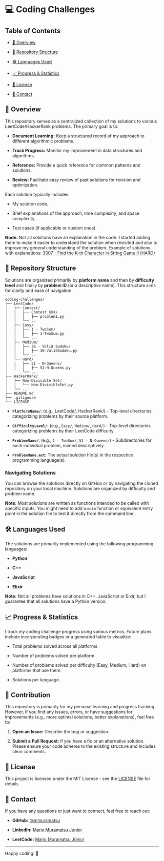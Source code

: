# 💻 Coding Challenges

## Table of Contents

* [🌟 Overview](#-overview)

* [📂 Repository Structure](#-repository-structure)

* [🛠 Languages Used](#-languages-used)

* [📈 Progress & Statistics](#-progress--statistics)

* [📜 License](#-license)

* [📧 Contact](#-contact)

## 🌟 Overview

This repository serves as a centralized collection of my solutions to various LeetCode/HackerRank problems. The primary goal is to:

* **Document Learning:** Keep a structured record of my approach to different algorithmic problems.

* **Track Progress:** Monitor my improvement in data structures and algorithms.

* **Reference:** Provide a quick reference for common patterns and solutions.

* **Review:** Facilitate easy review of past solutions for revision and optimization.

Each solution typically includes:

* My solution code.

* Brief explanations of the approach, time complexity, and space complexity.

* Test cases (if applicable or custom ones).

**Node:** Not all solutions have an explanation in the code. I started adding them to make it easier to understand the solution when revisited and also to improve my general understanding of the problem. Example of solutions with explanations: [3307 - Find the K-th Character in String Game II (HARD)](/LeetCode/Hard/3307-Find_The_K-th_Character_In_String_Game_II/3307-FindTheK-thCharacterInStringGameII.md)

## 📂 Repository Structure

Solutions are organized primarily by **platform name** and then by **difficulty level** and finally by **problem ID** (or a descriptive name). This structure aims for clarity and ease of navigation.

```
coding-challenges/
├── LeetCode/
│   ├── Contest/
│   │   ├── Contest XXX/
│   │   │   ├── problem1.py
│   │   └── ...
│   ├── Easy/
│   │   ├── 1 - TwoSum/
│   │   │   ├── 1-TwoSum.py
│   │   └── ...
│   ├── Medium/
│   │   ├── 36 - Valid Sudoku/
│   │   │   ├── 36-ValidSudoku.py
│   │   └── ...
│   └── Hard/
│   │   ├── 51 - N-Queens/
│   │   │   ├── 51-N-Queens.py
│       └── ...
├── HackerRank/
│   ├── Non-Divisible Set/
│   │   └── Non-DivisibleSet.py
│   └── ...
├── README.md
├── .gitignore
└── LICENSE
```

* **`PlatformName/`**: (e.g., LeetCode/, HackerRank/) - Top-level directories categorizing problems by their source platform.

* **`DifficultyLevel/`**: (e.g., `Easy/`, `Medium/`, `Hard/`) - Top-level directories categorizing problems by their LeetCode difficulty.

* **`ProblemName/`**: (e.g., `1 - TwoSum/`, `51 - N-Queens/`) - Subdirectories for each individual problem, named descriptively.

* **`ProblemName.ext`**: The actual solution file(s) in the respective programming language(s).

### Navigating Solutions

You can browse the solutions directly on GitHub or by navigating the cloned repository on your local machine. Solutions are organized by difficulty and problem name.

**Note:** Most solutions are written as functions intended to be called with specific inputs. You might need to add a `main` function or equivalent entry point in the solution file to test it directly from the command line.

## 🛠 Languages Used

The solutions are primarily implemented using the following programming languages:

* **Python**

* **C++**

* **JavaScript**

* **Elixir**

**Note:** Not all problems have solutions in C++, JavaScript or Elxir, but I guarantee that all solutions have a Python version.

## 📈 Progress & Statistics

I track my coding challenge progress using various metrics. Future plans include incorporating badges or a generated table to visualize:

* Total problems solved across all platforms.

* Number of problems solved per platform.

* Number of problems solved per difficulty (Easy, Medium, Hard) on platforms that use them.

* Solutions per language.

## 🤝 Contribution

This repository is primarily for my personal learning and progress tracking. However, if you find any issues, errors, or have suggestions for improvements (e.g., more optimal solutions, better explanations), feel free to:

1. **Open an Issue:** Describe the bug or suggestion.

2. **Submit a Pull Request:** If you have a fix or an alternative solution. Please ensure your code adheres to the existing structure and includes clear comments.

## 📜 License

This project is licensed under the MIT License - see the [LICENSE](LICENSE) file for details.

## 📧 Contact

If you have any questions or just want to connect, feel free to reach out:

* **GitHub:** [@mmuramatsu](https://github.com/mmuramatsu)

* **LinkedIn:** [Mario Muramatsu Júnior](https://www.linkedin.com/in/mario-muramatsu-jr/)

* **LeetCode:** [Mario Muramatsu Júnior](https://leetcode.com/u/mmuramatsu/)

---

Happy coding! 🚀